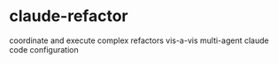 # claude-refactor
coordinate and execute complex refactors vis-a-vis multi-agent claude code configuration
